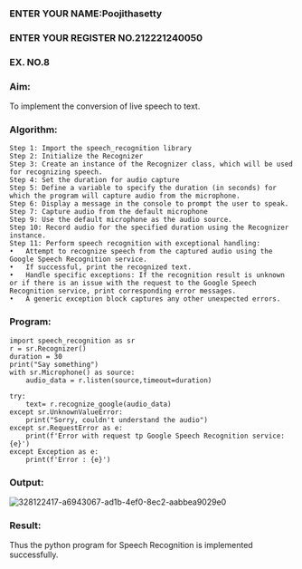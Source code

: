 ### ENTER YOUR NAME:Poojithasetty
### ENTER YOUR REGISTER NO.212221240050
### EX. NO.8

### Aim:
 To implement the conversion of live speech to text.
 
### Algorithm:
```
Step 1: Import the speech_recognition library
Step 2: Initialize the Recognizer
Step 3: Create an instance of the Recognizer class, which will be used for recognizing speech.
Step 4: Set the duration for audio capture
Step 5: Define a variable to specify the duration (in seconds) for which the program will capture audio from the microphone.
Step 6: Display a message in the console to prompt the user to speak.
Step 7: Capture audio from the default microphone
Step 9: Use the default microphone as the audio source.
Step 10: Record audio for the specified duration using the Recognizer instance.
Step 11: Perform speech recognition with exceptional handling:
•	Attempt to recognize speech from the captured audio using the Google Speech Recognition service.
•	If successful, print the recognized text.
•	Handle specific exceptions: If the recognition result is unknown or if there is an issue with the request to the Google Speech Recognition service, print corresponding error messages.
•	A generic exception block captures any other unexpected errors.
```
### Program:
```
import speech_recognition as sr
r = sr.Recognizer()
duration = 30
print("Say something")
with sr.Microphone() as source:
    audio_data = r.listen(source,timeout=duration)

try:
    text= r.recognize_google(audio_data)
except sr.UnknownValueError:
    print("Sorry, couldn't understand the audio")
except sr.RequestError as e:
    print(f'Error with request tp Google Speech Recognition service: {e}')
except Exception as e:
    print(f'Error : {e}')
```

###  Output:
![328122417-a6943067-ad1b-4ef0-8ec2-aabbea9029e0](https://github.com/SETTY-POOJITHA-AI/Ex-8--AAI/assets/93427581/1270a645-65a8-49ae-88e4-3fef6a5080c4)

### Result:
Thus the python program for Speech Recognition is implemented successfully. 

